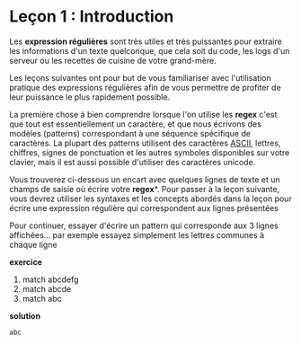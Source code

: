 # Leçon 1 : Introduction

Les **expression régulières** sont très utiles et très puissantes pour extraire les informations d'un texte quelconque, que cela soit du code, les logs d'un serveur ou les recettes de cuisine de votre grand-mère.

Les leçons suivantes ont pour but de vous familiariser avec l'utilisation pratique des expressions régulières afin de vous permettre de profiter de leur puissance le plus rapidement possible.

La première chose à bien comprendre lorsque l'on utilise les **regex** c'est que tout est essentiellement un caractère, et que nous écrivons des modèles (patterns) correspondant à une séquence spécifique de caractères. La plupart des patterns utilisent des caractères [ASCII](https://fr.wikipedia.org/wiki/American_Standard_Code_for_Information_Interchange), lettres, chiffres, signes de ponctuation et les autres symboles disponibles sur votre clavier, mais il est aussi possible d'utiliser des caractères unicode.

Vous trouverez ci-dessous un encart avec quelques lignes de texte et un champs de saisie où écrire votre **regex***. Pour passer à la leçon suivante, vous devrez utiliser les syntaxes et les concepts abordés dans la leçon pour écrire une expression régulière qui correspondent aux lignes présentées

Pour continuer, essayer d'écrire un pattern qui corresponde aux 3 lignes affichées... par exemple essayez simplement les lettres communes à chaque ligne

**exercice**

1. match abcdefg
2. match abcde
3. match abc

**solution**

`abc`